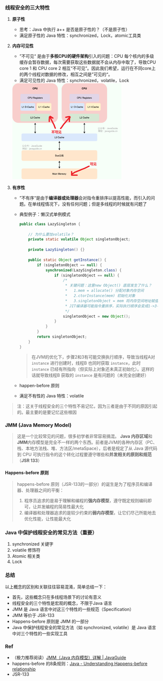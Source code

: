 ### 线程安全的三大特性

1. **原子性**
   * 思考：Java 中执行 a++ 是否是原子性的？（不是原子性）
   * 满足原子性的 Java 特性：synchronized，Lock，atomic工具类
2. **内存可见性**
   
   * ”不可见“ 是由于**多核CPU的硬件架构**引入的问题：CPU 每个核内的多级缓存会暂存数据，每次需要获取这些数据就不会从内存中取了，导致CPU core 1 和 CPU core 2 相互“不可见”。因此我们希望，运行在不同core上的两个线程对数据的修改，相互之间是”可见的“。
   * 满足可见性的 Java 特性：synchronized，volatile，Lock
   
   <img src="../../images/cpu-cache.png" style="zoom:50%;" />
   
3. **有序性**
   
   * ”不有序“是由于**编译器或处理器**会对指令重排序以提高性能，而引入的问题。在单线程情况下，没有任何问题；但是多线程的时候就有问题了
   * 典型例子：懒汉式单例模式
   
     ```java
     public class LazySingleton {
         
         // 为什么要加volatile？
         private static volatile Object singletonObject;
         
         private LazySingleton() {}
         
         public static Object getInstance() {
             if (singletonObject == null) {
                 synchronized(LazySingleton.class) {
                     if (singletonObject == null) {
                         /* 
                          * 关键问题：这里new Object() 底层发生了什么？
                          *   1.mem = allocate() 分配对象内存空间
                          *   2.ctorInstance(mem) 初始化对象
                          *   3.singletonObject = mem 将内存空间地址赋值给对象引用
                          * JIT编译器可能指令重排序，实际执行顺序会变成1->3->2
                          */
                         singletonObject = new Object();
                     }
                 }
             }
             return singletonObject;
         }
     }
     ```
   
     > 在JVM的优化下，步骤2和3有可能交换执行顺序，导致当线程A对 `instance` 进行创建时，线程B 也同时获取 `instance`，此时 `instance` 已经有所指向（但实际上对象还未真正初始化）。这样的话就导致线程B 获取的 `instance` 是有问题的（未完全创建好）
   
   * happen-before 原则
   * 满足不有性的 Java 特性：volatile
   
   


> 注：这关于线程安全的三个特性不易记忆，因为三者是由于不同的原因引起的。最主要的是要记忆这些根因



### JMM (Java Memory Model)

> 这是一个比较常见的问题，很多初学者非常容易搞混。 **Java 内存区域**和**JMM**内存模型是完全不一样的两个东西。前者是JVM的各种内存区（PC、栈、本地方法栈、堆、方法区/metaSpace），后者是规定了从 Java 源代码到 CPU 可执行指令的这个转化过程要遵守哪些和**并发相关的原则和规范**（**JSR 133**）



#### Happens-before 原则

> happens-before 原则（JSR-133的一部分）的诞生是为了程序员和编译器、处理器之间的平衡：
>
> 1. 程序员追求的是易于理解和编程的**强内存模型**，遵守既定规则编码即可，让并发编程的简易性最大化
> 2. 编译器和处理器追求的是较少约束的**弱内存模型**，让它们尽己所能地去优化性能，让性能最大化



### Java 中保护线程安全的常见方法（重要）

1. synchronized 关键字
2. volatile 修饰符
3. Atomic 相关类
4. Lock



### 总结

以上概念的区别和关联往往容易混淆，简单总结一下：

* 首先，这些概念只在多线程场景下的讨论有意义
* 线程安全的三个特性是宏观的概念，不限于Java 语言
* JMM 是 Java 语言中对这三个特性的一些规范（Specification）
* JMM 等价于 JSR-133
* Happens-before 原则是 JMM 的一部分
* Java 中保护线程安全的常见方法（如 synchronized, volatile）是 Java 语言中对三个特性的一些实现工具



### Ref

* （极力推荐阅读）[JMM（Java 内存模型）详解 | JavaGuide](https://javaguide.cn/java/concurrent/jmm.html#happens-before-和-jmm-什么关系)
* happens-before 的8条规则：[Java - Understanding Happens-before relationship](https://www.logicbig.com/tutorials/core-java-tutorial/java-multi-threading/happens-before.html)
* JSR-133